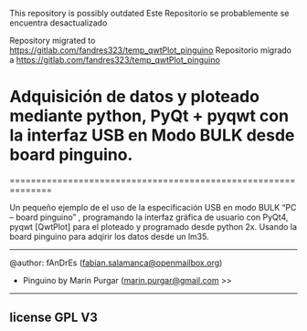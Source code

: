 This repository is possibly outdated
Este Repositorio se probablemente se encuentra desactualizado

Repository migrated to https://gitlab.com/fandres323/temp_qwtPlot_pinguino
Repositorio migrado a https://gitlab.com/fandres323/temp_qwtPlot_pinguino

# Adquisición de datos y ploteado mediante python, PyQt + pyqwt con la interfaz USB en Modo BULK desde board pinguino.
==============================================================

Un pequeño ejemplo de el uso de la especificación USB en modo BULK “PC – board pinguino” , programando la interfaz gráfica de usuario con PyQt4, pyqwt [QwtPlot] para el ploteado y programado desde python 2x. 
Usando la board pinguino para adqirir los datos desde un lm35.

------------------------------------------------------------------------------------------------------------------------------------------------------------------------------------

@author: fAnDrEs					(fabian.salamanca@openmailbox.org)

- Pinguino by Marin Purgar 				(marin.purgar@gmail.com >>

------------------------------------------------------------------------------------------------------------------------------------------------------------------------------------
license GPL V3
------------------------------------------------------------------------------------------------------------------------------------------------------------------------------------
